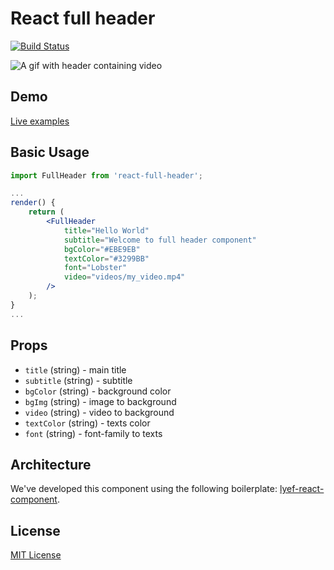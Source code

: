 # React full header
[![Build Status](https://travis-ci.com/danilosales/react-full-header.svg?branch=master)](https://travis-ci.com/danilosales/react-full-header)

![A gif with header containing video](https://media.giphy.com/media/KxtwWZuIeraPGrz1xi/giphy.gif)

## Demo

[Live examples](https://danilo.sales.github.io/react-full-header)

## Basic Usage

```jsx
import FullHeader from 'react-full-header';

...
render() {
    return (
        <FullHeader
            title="Hello World"
            subtitle="Welcome to full header component"
            bgColor="#EBE9EB"
            textColor="#3299BB"
            font="Lobster"
            video="videos/my_video.mp4"
        />
    );
}
...
```

## Props

- `title` (string) - main title
- `subtitle` (string) - subtitle
- `bgColor` (string) - background color
- `bgImg` (string) - image to background
- `video` (string) - video to background
- `textColor` (string) - texts color
- `font` (string) - font-family to texts

## Architecture

We've developed this component using the following boilerplate:
[lyef-react-component](https://github.com/lyef/lyef-react-component).

## License

[MIT License](https://github.com/danilosales/react-full-header/blob/master/LICENSE.md)
